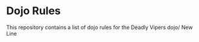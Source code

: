 Dojo Rules
==========

This repository contains a list of dojo rules for the Deadly Vipers dojo/
New Line
